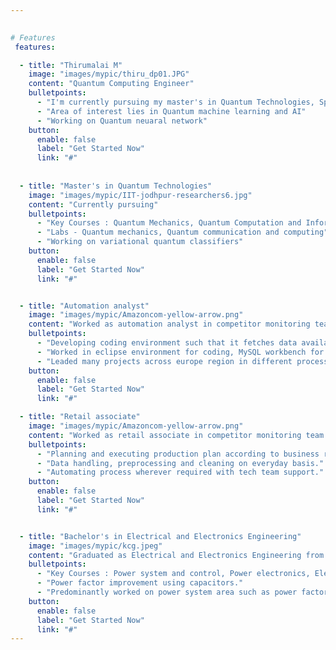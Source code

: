 ```yaml
---

  
# Features
 features:

  - title: "Thirumalai M"
    image: "images/mypic/thiru_dp01.JPG"
    content: "Quantum Computing Engineer"
    bulletpoints:
      - "I'm currently pursuing my master's in Quantum Technologies, Specializing in Quantum computing at Indian Institute of Technology, Jodhpur."
      - "Area of interest lies in Quantum machine learning and AI"
      - "Working on Quantum neuaral network"
    button:
      enable: false
      label: "Get Started Now"
      link: "#"
  
 
  - title: "Master's in Quantum Technologies"
    image: "images/mypic/IIT-jodhpur-researchers6.jpg"
    content: "Currently pursuing"
    bulletpoints:
      - "Key Courses : Quantum Mechanics, Quantum Computation and Information, Quantum Algorithms, Quantum Machine Learning, Quantum Cryptography "
      - "Labs - Quantum mechanics, Quantum communication and computing"
      - "Working on variational quantum classifiers"
    button:
      enable: false
      label: "Get Started Now"
      link: "#"


  - title: "Automation analyst"
    image: "images/mypic/Amazoncom-yellow-arrow.png"
    content: "Worked as automation analyst in competitor monitoring team at Amazon."
    bulletpoints:
      - "Developing coding environment such that it fetches data available openly at competitor's website."
      - "Worked in eclipse environment for coding, MySQL workbench for data handling, Xpath and REGEX for scrapping."
      - "Leaded many projects across europe region in different process."
    button:
      enable: false
      label: "Get Started Now"
      link: "#"

  - title: "Retail associate"
    image: "images/mypic/Amazoncom-yellow-arrow.png"
    content: "Worked as retail associate in competitor monitoring team at Amazon."
    bulletpoints:
      - "Planning and executing production plan according to business requirements."
      - "Data handling, preprocessing and cleaning on everyday basis."
      - "Automating process wherever required with tech team support."
    button:
      enable: false
      label: "Get Started Now"
      link: "#"


  - title: "Bachelor's in Electrical and Electronics Engineering"
    image: "images/mypic/kcg.jpeg"
    content: "Graduated as Electrical and Electronics Engineering from K.C.G. College of technology, Chennai. "
    bulletpoints:
      - "Key Courses : Power system and control, Power electronics, Electrical Machines,Object oriented programming, Solid state devices etc,. "
      - "Power factor improvement using capacitors."
      - "Predominantly worked on power system area such as power factor improvement, Wireless power transmission and analysis of harmonics."
    button:
      enable: false
      label: "Get Started Now"
      link: "#"
---
```

